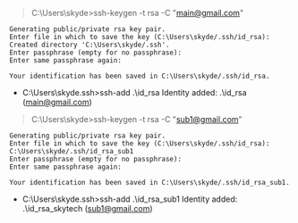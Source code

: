 > C:\Users\skyde>ssh-keygen -t rsa -C "main@gmail.com"

    Generating public/private rsa key pair.
    Enter file in which to save the key (C:\Users\skyde/.ssh/id_rsa):
    Created directory 'C:\Users\skyde/.ssh'.
    Enter passphrase (empty for no passphrase):
    Enter same passphrase again:
    
    Your identification has been saved in C:\Users\skyde/.ssh/id_rsa.

- C:\Users\skyde\.ssh>ssh-add .\id_rsa
  Identity added: .\id_rsa (main@gmail.com)

> C:\Users\skyde>ssh-keygen -t rsa -C "sub1@gmail.com"

    Generating public/private rsa key pair.
    Enter file in which to save the key (C:\Users\skyde/.ssh/id_rsa): C:\Users\skyde/.ssh/id_rsa_sub1
    Enter passphrase (empty for no passphrase):
    Enter same passphrase again:

    Your identification has been saved in C:\Users\skyde/.ssh/id_rsa_sub1.

- C:\Users\skyde\.ssh>ssh-add .\id_rsa_sub1
  Identity added: .\id_rsa_skytech (sub1@gmail.com)
